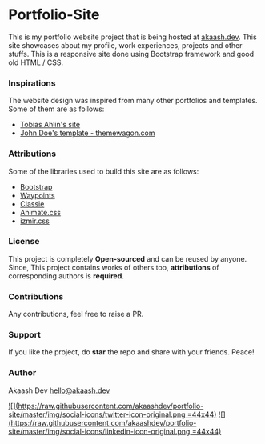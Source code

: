 # Portfolio-Site
This is my portfolio website project that is being hosted at [akaash.dev](https://akaash.dev). This site showcases about my profile, work experiences, projects and other stuffs. This is a responsive site done using Bootstrap framework and good old HTML / CSS.

### Inspirations
The website design was inspired from many other portfolios and templates. Some of them are as follows:
- [Tobias Ahlin's site](https://tobiasahlin.com/)
- [John Doe's template - themewagon.com](https://themewagon.com/themes/johndoe-free-one-page-portfolio-website-template/) 

### Attributions
Some of the libraries used to build this site are as follows:
- [Bootstrap](https://getbootstrap.com/)
- [Waypoints](http://imakewebthings.com/waypoints/)
- [Classie](https://github.com/desandro/classie)
- [Animate.css](http://daneden.me/animate)
- [izmir.css](https://ciar4n.com/izmir/)

### License
This project is completely **Open-sourced** and can be reused by anyone.
Since, This project contains works of others too, **attributions** of corresponding authors is **required**.

### Contributions
Any contributions, feel free to raise a PR.

### Support
If you like the project, do **star** the repo and share with your friends. 
Peace! 

### Author
Akaash Dev
[hello@akaash.dev](mailto:hello@akaash.dev)
 
[![](https://raw.githubusercontent.com/akaashdev/portfolio-site/master/img/social-icons/twitter-icon-original.png =44x44)](https://twitter.com/akaash_dev)  [![](https://raw.githubusercontent.com/akaashdev/portfolio-site/master/img/social-icons/linkedin-icon-original.png =44x44)](https://linkedin.com/in/akaashdev)